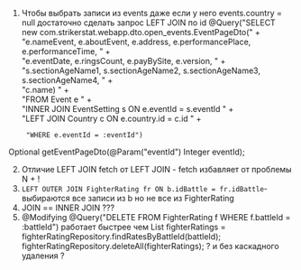 1. Чтобы выбрать записи из events даже если у него events.country = null достаточно сделать запрос LEFT JOIN по id 
   @Query("SELECT new com.strikerstat.webapp.dto.open_events.EventPageDto(" +  
        "e.nameEvent, e.aboutEvent, e.address, e.performancePlace, e.performanceTime, " +  
        "e.eventDate, e.ringsCount, e.payBySite, e.version, " +  
        "s.sectionAgeName1, s.sectionAgeName2, s.sectionAgeName3, s.sectionAgeName4, " +  
        "c.name) " +  
        "FROM Event e " +  
        "INNER JOIN EventSetting s ON e.eventId = s.eventId " +  
        "LEFT JOIN Country c ON e.country.id = c.id " +  
  
        "WHERE e.eventId = :eventId")  
Optional<EventPageDto> getEventPageDto(@Param("eventId") Integer eventId);

2. Отличие LEFT JOIN fetch от LEFT JOIN - fetch избавляет от проблемы N + !
3. `LEFT OUTER JOIN FighterRating fr ON b.idBattle = fr.idBattle`- выбираются все записи из b но не все из FighterRating
4. JOIN == INNER JOIN ???
5. @Modifying @Query("DELETE FROM FighterRating f WHERE f.battleId = :battleId") работает быстрее чем List<FighterRating> fighterRatings = fighterRatingRepository.findRatesByBattleId(battleId);  
fighterRatingRepository.deleteAll(fighterRatings); ? и без каскадного удаления ?